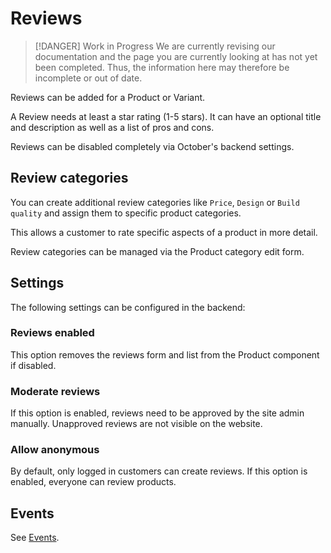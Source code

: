 # Reviews

> [!DANGER] Work in Progress
> We are currently revising our documentation and the page you are currently looking at has not yet 
> been completed. Thus, the information here may therefore be incomplete or out of date.

Reviews can be added for a Product or Variant. 

A Review needs at least a star rating (1-5 stars). It can have an
optional title and description as well as a list of pros and cons.

Reviews can be disabled completely via October's backend settings.

## Review categories

You can create additional review categories like `Price`, `Design` or `Build quality` and
assign them to specific product categories. 

This allows a customer to rate specific aspects of a product in more detail.

Review categories can be managed via the Product category edit form.

## Settings

The following settings can be configured in the backend:

### Reviews enabled

This option removes the reviews form and list from the Product component if disabled.

### Moderate reviews

If this option is enabled, reviews need to be approved by the site admin manually.
Unapproved reviews are not visible on the website.

### Allow anonymous

By default, only logged in customers can create reviews. If this option is enabled,
everyone can review products.

## Events

See [Events](../development/events.md#Review).
